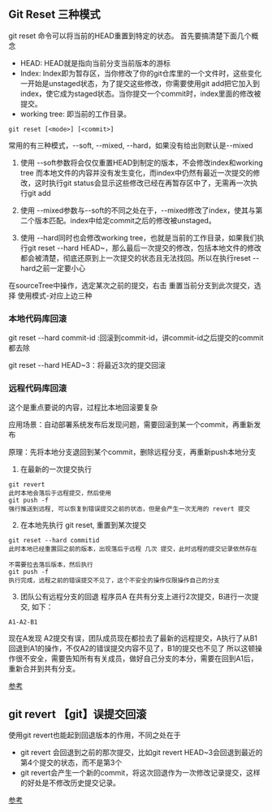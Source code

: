 ## Git Reset 三种模式
git reset 命令可以将当前的HEAD重置到特定的状态。
首先要搞清楚下面几个概念

- HEAD: HEAD就是指向当前分支当前版本的游标
- Index: Index即为暂存区，当你修改了你的git仓库里的一个文件时，这些变化一开始是unstaged状态，为了提交这些修改，你需要使用git add把它加入到index，使它成为staged状态。当你提交一个commit时，index里面的修改被提交。
- working tree: 即当前的工作目录。

```
git reset [<mode>] [<commit>]
```
  
常用的有三种模式，--soft, --mixed, --hard，如果没有给出<mode>则默认是--mixed
  
1. 使用 --soft参数将会仅仅重置HEAD到制定的版本，不会修改index和working tree
而本地文件的内容并没有发生变化，而index中仍然有最近一次提交的修改，这时执行git status会显示这些修改已经在再暂存区中了，无需再一次执行git add

2. 使用 --mixed参数与--soft的不同之处在于，--mixed修改了index，使其与第二个版本匹配。index中给定commit之后的修改被unstaged。

3. 使用 --hard同时也会修改working tree，也就是当前的工作目录，如果我们执行git reset --hard HEAD~，那么最后一次提交的修改，包括本地文件的修改都会被清楚，彻底还原到上一次提交的状态且无法找回。所以在执行reset --hard之前一定要小心

在sourceTree中操作，选定某次之前的提交，右击 重置当前分支到此次提交，选择 使用模式-对应上边三种

### 本地代码库回滚

git reset --hard commit-id :回滚到commit-id，讲commit-id之后提交的commit都去除

git reset --hard HEAD~3：将最近3次的提交回滚

### 远程代码库回滚

这个是重点要说的内容，过程比本地回滚要复杂

应用场景：自动部署系统发布后发现问题，需要回滚到某一个commit，再重新发布

原理：先将本地分支退回到某个commit，删除远程分支，再重新push本地分支

1. 在最新的一次提交执行
```
git revert
此时本地会落后于远程提交，然后使用
git push -f
强行推送到远程, 可以恢复到错误提交之前的状态，但是会产生一次无用的 revert 提交
```
2. 在本地先执行 git reset, 重置到某次提交
```
git reset --hard commitid
此时本地已经重置回之前的版本，出现落后于远程 几次 提交，此时远程的提交记录依然存在

不需要拉去落后版本，然后执行
git push -f
执行完成，远程之前的错误提交不见了，这个不安全的操作仅限操作自己的分支
```
3. 团队公有远程分支的回退
程序员A 在共有分支上进行2次提交，B进行一次提交, 如下：
```
A1-A2-B1
```
现在A发现 A2提交有误，团队成员现在都拉去了最新的远程提交，A执行了从B1回退到A1的操作，不仅A2的错误提交内容不见了，B1的提交也不见了
所以这顿操作很不安全，需要告知所有有关成员，做好自己分支的本分，需要在回到A1后，重新合并到共有分支。

[参考](https://www.cnblogs.com/Super-scarlett/p/8183348.html)

## git revert 【git】误提交回滚
使用git revert也能起到回退版本的作用，不同之处在于
- git revert <commit>会回退到<commit>之前的那次提交，比如git revert HEAD~3会回退到最近的第4个提交的状态，而不是第3个
- git revert会产生一个新的commit，将这次回退作为一次修改记录提交，这样的好处是不修改历史提交记录。

[参考](https://blog.csdn.net/bingleihenshang/article/details/80619004)

